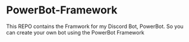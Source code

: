# PowerBot-Framework
This REPO contains the Framwork for my Discord Bot, PowerBot. So you can create your own bot using the PowerBot Framework
